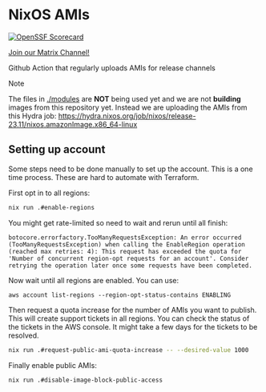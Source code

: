 # NixOS AMIs

[![OpenSSF Scorecard](https://api.securityscorecards.dev/projects/github.com/arianvp/amis/badge)](https://securityscorecards.dev/viewer/?uri=github.com/arianvp/amis)

[Join our Matrix Channel!](https://matrix.to/#/#aws:nixos.org)

Github Action that regularly uploads AMIs for release channels

> [!NOTE]
> The files in [./modules](./modules) are **NOT** being used yet and we are not **building** images from this repository yet.
> Instead we are uploading the AMIs from this Hydra job:  https://hydra.nixos.org/job/nixos/release-23.11/nixos.amazonImage.x86_64-linux


## Setting up account

Some steps need to be done manually to set up the account.  This is a one time
process. These are hard to automate with Terraform.

First opt in to all regions:

```bash
nix run .#enable-regions
```

You might get rate-limited so need to wait and rerun until all finish:
```
botocore.errorfactory.TooManyRequestsException: An error occurred (TooManyRequestsException) when calling the EnableRegion operation (reached max retries: 4): This request has exceeded the quota for 'Number of concurrent region-opt requests for an account'. Consider retrying the operation later once some requests have been completed.
```

Now wait until all regions are enabled. You can use:
```
aws account list-regions --region-opt-status-contains ENABLING
```

Then request a quota increase for the number of AMIs you want to publish.
This will create support tickets in all regions.  You can check the status
of the tickets in the AWS console. It might take a few days for the tickets
to be resolved.

```bash
nix run .#request-public-ami-quota-increase -- --desired-value 1000
```

Finally enable public AMIs:

```bash
nix run .#disable-image-block-public-access
```
